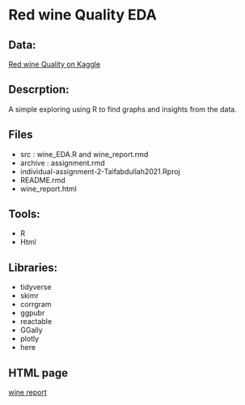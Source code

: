# Red wine Quality EDA

## Data:
[Red wine Quality on Kaggle](https://www.kaggle.com/datasets/uciml/red-wine-quality-cortez-et-al-2009?datasetId=4458&searchQuery=r)

## Descrption:
A simple exploring using R to find graphs and insights from the data. 


## Files
- src : wine_EDA.R and wine_report.rmd
- archive : assignment.rmd
- individual-assignment-2-Taifabdullah2021.Rproj
- README.rmd
- wine_report.html

## Tools:
- R 
- Html

## Libraries:
- tidyverse
- skimr
- corrgram
- ggpubr
- reactable
- GGally
- plotly
- here

## HTML page

[wine report](./wine_report.html)